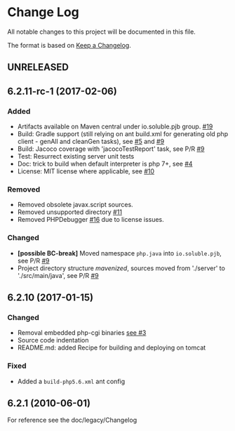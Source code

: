 # Change Log
All notable changes to this project will be documented in this file.

The format is based on [Keep a Changelog](http://keepachangelog.com/).

## UNRELEASED

## 6.2.11-rc-1 (2017-02-06)

### Added

- Artifacts available on Maven central under io.soluble.pjb group. [#19](https://github.com/belgattitude/php-java-bridge/issues/19)
- Build: Gradle support (still relying on ant build.xml for generating old php client - genAll and cleanGen tasks), see [#5](https://github.com/belgattitude/php-java-bridge/issues/5) and [#9](https://github.com/belgattitude/php-java-bridge/pull/9)
- Build: Jacoco coverage with 'jacocoTestReport' task, see P/R [#9](https://github.com/belgattitude/php-java-bridge/pull/9)
- Test: Resurrect existing server unit tests
- Doc: trick to build when default interpreter is php 7+, see [#4](https://github.com/belgattitude/php-java-bridge/issues/4)
- License: MIT license where applicable, see [#10](https://github.com/belgattitude/php-java-bridge/issues/10) 

### Removed

- Removed obsolete javax.script sources. 
- Removed unsupported directory [#11](https://github.com/belgattitude/php-java-bridge/issues/11)
- Removed PHPDebugger [#16](https://github.com/belgattitude/php-java-bridge/issues/16) due to license issues.

### Changed

- **[possible BC-break]** Moved namespace `php.java` into `io.soluble.pjb`, see P/R [#9](https://github.com/belgattitude/php-java-bridge/pull/9)
- Project directory structure _mavenized_, sources moved from './server' to './src/main/java', see P/R [#9](https://github.com/belgattitude/php-java-bridge/pull/9)
  

## 6.2.10 (2017-01-15)
   
### Changed

- Removal embedded php-cgi binaries [see #3](https://github.com/belgattitude/php-java-bridge/issues/3)
- Source code indentation
- README.md: added Recipe for building and deploying on tomcat

### Fixed
 
- Added a `build-php5.6.xml` ant config 


## 6.2.1 (2010-06-01)

For reference see the doc/legacy/Changelog